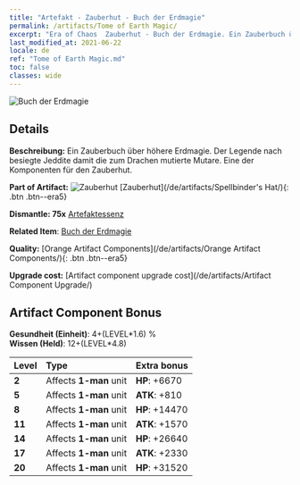 ```yaml
---
title: "Artefakt - Zauberhut - Buch der Erdmagie"
permalink: /artifacts/Tome of Earth Magic/
excerpt: "Era of Chaos  Zauberhut - Buch der Erdmagie. Ein Zauberbuch über höhere Erdmagie. Der Legende nach besiegte Jeddite damit die zum Drachen mutierte Mutare. Eine der Komponenten für den Zauberhut."
last_modified_at: 2021-06-22
locale: de
ref: "Tome of Earth Magic.md"
toc: false
classes: wide
---
```


 ![Buch der Erdmagie](/images/t/artifact_40464.png)



## Details

 **Beschreibung:** Ein Zauberbuch über höhere Erdmagie. Der Legende nach besiegte Jeddite damit die zum Drachen mutierte Mutare. Eine der Komponenten für den Zauberhut.

 **Part of Artifact:** ![Zauberhut](/images/t/icon_artifact_46.png) [Zauberhut](/de/artifacts/Spellbinder's Hat/){: .btn .btn--era5}

 **Dismantle: 75x** [Artefaktessenz](/ItemsDE/con_905/)

 **Related Item**: [Buch der Erdmagie](/ItemsDE/art_181/)

 **Quality:** [Orange Artifact Components](/de/artifacts/Orange Artifact Components/){: .btn .btn--era5}

 **Upgrade cost:** [Artifact component upgrade cost](/de/artifacts/Artifact Component Upgrade/)

## Artifact Component Bonus

  **Gesundheit (Einheit)**: 4+(LEVEL\*1.6) %<br/>**Wissen (Held)**: 12+(LEVEL\*4.8)

  |  Level  | Type |    Extra bonus  | 
  |:--------|:-----|:----------------| 
  | **2** | Affects **1-man** unit | **HP**: +6670 | 
  | **5** | Affects **1-man** unit | **ATK**: +810 | 
  | **8** | Affects **1-man** unit | **HP**: +14470 | 
  | **11** | Affects **1-man** unit | **ATK**: +1570 | 
  | **14** | Affects **1-man** unit | **HP**: +26640 | 
  | **17** | Affects **1-man** unit | **ATK**: +2330 | 
  | **20** | Affects **1-man** unit | **HP**: +31520 | 
